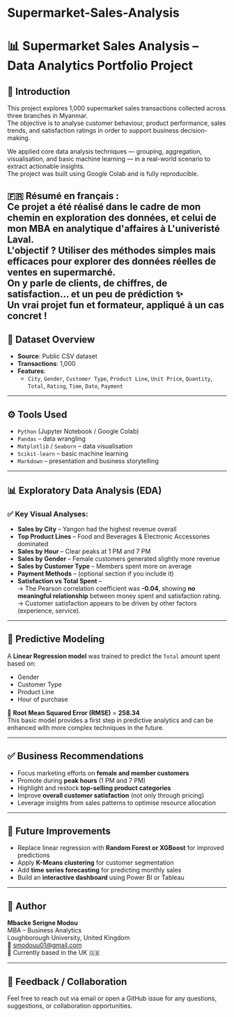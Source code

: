 # Supermarket-Sales-Analysis
# 📊 Supermarket Sales Analysis – Data Analytics Portfolio Project

## 🛒 Introduction

This project explores 1,000 supermarket sales transactions collected across three branches in Myanmar.  
The objective is to analyse customer behaviour, product performance, sales trends, and satisfaction ratings in order to support business decision-making.

We applied core data analysis techniques — grouping, aggregation, visualisation, and basic machine learning — in a real-world scenario to extract actionable insights.  
The project was built using Google Colab and is fully reproducible.

🇫🇷 **Résumé en français :**  
Ce projet a été réalisé dans le cadre de mon chemin en exploration des données, et celui de mon MBA en analytique d'affaires à L'univeristé Laval.  
L'objectif ? Utiliser des méthodes simples mais efficaces pour explorer des données réelles de ventes en supermarché.  
On y parle de clients, de chiffres, de satisfaction… et un peu de prédiction ✨  
Un vrai projet fun et formateur, appliqué à un cas concret !
---

## 📁 Dataset Overview

- **Source**: Public CSV dataset
- **Transactions**: 1,000
- **Features**:  
  - `City`, `Gender`, `Customer Type`, `Product Line`, `Unit Price`, `Quantity`, `Total`, `Rating`, `Time`, `Date`, `Payment`

---

## ⚙️ Tools Used

- `Python` (Jupyter Notebook / Google Colab)
- `Pandas` – data wrangling
- `Matplotlib` / `Seaborn` – data visualisation
- `Scikit-learn` – basic machine learning
- `Markdown` – presentation and business storytelling

---

## 📊 Exploratory Data Analysis (EDA)

### ✅ Key Visual Analyses:

- **Sales by City** – Yangon had the highest revenue overall  
- **Top Product Lines** – Food and Beverages & Electronic Accessories dominated  
- **Sales by Hour** – Clear peaks at 1 PM and 7 PM  
- **Sales by Gender** – Female customers generated slightly more revenue  
- **Sales by Customer Type** – Members spent more on average  
- **Payment Methods** – (optional section if you include it)  
- **Satisfaction vs Total Spent** –  
  → The Pearson correlation coefficient was **-0.04**, showing **no meaningful relationship** between money spent and satisfaction rating.  
  → Customer satisfaction appears to be driven by other factors (experience, service).

---

## 🔮 Predictive Modeling

A **Linear Regression model** was trained to predict the `Total` amount spent based on:

- Gender
- Customer Type
- Product Line
- Hour of purchase

📌 **Root Mean Squared Error (RMSE)** = **258.34**  
This basic model provides a first step in predictive analytics and can be enhanced with more complex techniques in the future.

---

## ✅ Business Recommendations

- Focus marketing efforts on **female and member customers**
- Promote during **peak hours** (1 PM and 7 PM)
- Highlight and restock **top-selling product categories**
- Improve **overall customer satisfaction** (not only through pricing)
- Leverage insights from sales patterns to optimise resource allocation

---

## 🚀 Future Improvements

- Replace linear regression with **Random Forest or XGBoost** for improved predictions
- Apply **K-Means clustering** for customer segmentation
- Add **time series forecasting** for predicting monthly sales
- Build an **interactive dashboard** using Power BI or Tableau

---

## 👤 Author

**Mbacke Serigne Modou**  
MBA – Business Analytics  
Loughborough University, United Kingdom  
📧 smodouu01@gmail.com  
📍 Currently based in the UK 🇬🇧

---

## 💬 Feedback / Collaboration

Feel free to reach out via email or open a GitHub issue for any questions, suggestions, or collaboration opportunities.
